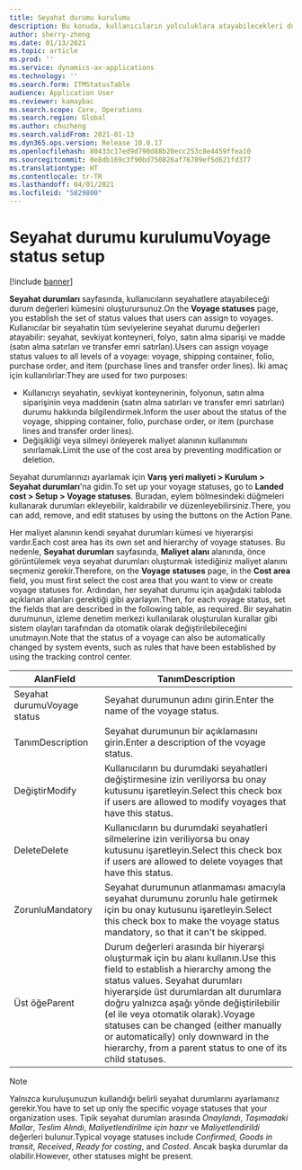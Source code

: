 ```yaml
---
title: Seyahat durumu kurulumu
description: Bu konuda, kullanıcıların yolculuklara atayabilecekleri durum değerlerinin nasıl oluşturulabileceği açıklanmaktadır.
author: sherry-zheng
ms.date: 01/13/2021
ms.topic: article
ms.prod: ''
ms.service: dynamics-ax-applications
ms.technology: ''
ms.search.form: ITMStatusTable
audience: Application User
ms.reviewer: kamaybac
ms.search.scope: Core, Operations
ms.search.region: Global
ms.author: chuzheng
ms.search.validFrom: 2021-01-13
ms.dyn365.ops.version: Release 10.0.17
ms.openlocfilehash: 80433c17ed9d790d88b20ecc253c8e4459ffea10
ms.sourcegitcommit: 0e8db169c3f90bd750826af76709ef5d621fd377
ms.translationtype: HT
ms.contentlocale: tr-TR
ms.lasthandoff: 04/01/2021
ms.locfileid: "5829800"
---
```

# <a name="voyage-status-setup"></a><span data-ttu-id="c51eb-103">Seyahat durumu kurulumu</span><span class="sxs-lookup"><span data-stu-id="c51eb-103">Voyage status setup</span></span>

[!include [banner](../../includes/banner.md)]

<span data-ttu-id="c51eb-104">**Seyahat durumları** sayfasında, kullanıcıların seyahatlere atayabileceği durum değerleri kümesini oluşturursunuz.</span><span class="sxs-lookup"><span data-stu-id="c51eb-104">On the **Voyage statuses** page, you establish the set of status values that users can assign to voyages.</span></span> <span data-ttu-id="c51eb-105">Kullanıcılar bir seyahatin tüm seviyelerine seyahat durumu değerleri atayabilir: seyahat, sevkiyat konteyneri, folyo, satın alma siparişi ve madde (satın alma satırları ve transfer emri satırları).</span><span class="sxs-lookup"><span data-stu-id="c51eb-105">Users can assign voyage status values to all levels of a voyage: voyage, shipping container, folio, purchase order, and item (purchase lines and transfer order lines).</span></span> <span data-ttu-id="c51eb-106">İki amaç için kullanılırlar:</span><span class="sxs-lookup"><span data-stu-id="c51eb-106">They are used for two purposes:</span></span>

- <span data-ttu-id="c51eb-107">Kullanıcıyı seyahatin, sevkiyat konteynerinin, folyonun, satın alma siparişinin veya maddenin (satın alma satırları ve transfer emri satırları) durumu hakkında bilgilendirmek.</span><span class="sxs-lookup"><span data-stu-id="c51eb-107">Inform the user about the status of the voyage, shipping container, folio, purchase order, or item (purchase lines and transfer order lines).</span></span>
- <span data-ttu-id="c51eb-108">Değişikliği veya silmeyi önleyerek maliyet alanının kullanımını sınırlamak.</span><span class="sxs-lookup"><span data-stu-id="c51eb-108">Limit the use of the cost area by preventing modification or deletion.</span></span>

<span data-ttu-id="c51eb-109">Seyahat durumlarınızı ayarlamak için **Varış yeri maliyeti \> Kurulum \> Seyahat durumları**'na gidin.</span><span class="sxs-lookup"><span data-stu-id="c51eb-109">To set up your voyage statuses, go to **Landed cost \> Setup \> Voyage statuses**.</span></span> <span data-ttu-id="c51eb-110">Buradan, eylem bölmesindeki düğmeleri kullanarak durumları ekleyebilir, kaldırabilir ve düzenleyebilirsiniz.</span><span class="sxs-lookup"><span data-stu-id="c51eb-110">There, you can add, remove, and edit statuses by using the buttons on the Action Pane.</span></span>

<span data-ttu-id="c51eb-111">Her maliyet alanının kendi seyahat durumları kümesi ve hiyerarşisi vardır.</span><span class="sxs-lookup"><span data-stu-id="c51eb-111">Each cost area has its own set and hierarchy of voyage statuses.</span></span> <span data-ttu-id="c51eb-112">Bu nedenle, **Seyahat durumları** sayfasında, **Maliyet alanı** alanında, önce görüntülemek veya seyahat durumları oluşturmak istediğiniz maliyet alanını seçmeniz gerekir.</span><span class="sxs-lookup"><span data-stu-id="c51eb-112">Therefore, on the **Voyage statuses** page, in the **Cost area** field, you must first select the cost area that you want to view or create voyage statuses for.</span></span> <span data-ttu-id="c51eb-113">Ardından, her seyahat durumu için aşağıdaki tabloda açıklanan alanları gerektiği gibi ayarlayın.</span><span class="sxs-lookup"><span data-stu-id="c51eb-113">Then, for each voyage status, set the fields that are described in the following table, as required.</span></span> <span data-ttu-id="c51eb-114">Bir seyahatin durumunun, izleme denetim merkezi kullanılarak oluşturulan kurallar gibi sistem olayları tarafından da otomatik olarak değiştirilebileceğini unutmayın.</span><span class="sxs-lookup"><span data-stu-id="c51eb-114">Note that the status of a voyage can also be automatically changed by system events, such as rules that have been established by using the tracking control center.</span></span>

| <span data-ttu-id="c51eb-115">Alan</span><span class="sxs-lookup"><span data-stu-id="c51eb-115">Field</span></span> | <span data-ttu-id="c51eb-116">Tanım</span><span class="sxs-lookup"><span data-stu-id="c51eb-116">Description</span></span> |
|---|---|
| <span data-ttu-id="c51eb-117">Seyahat durumu</span><span class="sxs-lookup"><span data-stu-id="c51eb-117">Voyage status</span></span> | <span data-ttu-id="c51eb-118">Seyahat durumunun adını girin.</span><span class="sxs-lookup"><span data-stu-id="c51eb-118">Enter the name of the voyage status.</span></span> |
| <span data-ttu-id="c51eb-119">Tanım</span><span class="sxs-lookup"><span data-stu-id="c51eb-119">Description</span></span> | <span data-ttu-id="c51eb-120">Seyahat durumunun bir açıklamasını girin.</span><span class="sxs-lookup"><span data-stu-id="c51eb-120">Enter a description of the voyage status.</span></span> |
| <span data-ttu-id="c51eb-121">Değiştir</span><span class="sxs-lookup"><span data-stu-id="c51eb-121">Modify</span></span> | <span data-ttu-id="c51eb-122">Kullanıcıların bu durumdaki seyahatleri değiştirmesine izin veriliyorsa bu onay kutusunu işaretleyin.</span><span class="sxs-lookup"><span data-stu-id="c51eb-122">Select this check box if users are allowed to modify voyages that have this status.</span></span> |
| <span data-ttu-id="c51eb-123">Delete</span><span class="sxs-lookup"><span data-stu-id="c51eb-123">Delete</span></span> | <span data-ttu-id="c51eb-124">Kullanıcıların bu durumdaki seyahatleri silmelerine izin veriliyorsa bu onay kutusunu işaretleyin.</span><span class="sxs-lookup"><span data-stu-id="c51eb-124">Select this check box if users are allowed to delete voyages that have this status.</span></span> |
| <span data-ttu-id="c51eb-125">Zorunlu</span><span class="sxs-lookup"><span data-stu-id="c51eb-125">Mandatory</span></span> | <span data-ttu-id="c51eb-126">Seyahat durumunun atlanmaması amacıyla seyahat durumunu zorunlu hale getirmek için bu onay kutusunu işaretleyin.</span><span class="sxs-lookup"><span data-stu-id="c51eb-126">Select this check box to make the voyage status mandatory, so that it can't be skipped.</span></span> |
| <span data-ttu-id="c51eb-127">Üst öğe</span><span class="sxs-lookup"><span data-stu-id="c51eb-127">Parent</span></span> | <span data-ttu-id="c51eb-128">Durum değerleri arasında bir hiyerarşi oluşturmak için bu alanı kullanın.</span><span class="sxs-lookup"><span data-stu-id="c51eb-128">Use this field to establish a hierarchy among the status values.</span></span> <span data-ttu-id="c51eb-129">Seyahat durumları hiyerarşide üst durumlardan alt durumlara doğru yalnızca aşağı yönde değiştirilebilir (el ile veya otomatik olarak).</span><span class="sxs-lookup"><span data-stu-id="c51eb-129">Voyage statuses can be changed (either manually or automatically) only downward in the hierarchy, from a parent status to one of its child statuses.</span></span>

> [!NOTE]
> <span data-ttu-id="c51eb-130">Yalnızca kuruluşunuzun kullandığı belirli seyahat durumlarını ayarlamanız gerekir.</span><span class="sxs-lookup"><span data-stu-id="c51eb-130">You have to set up only the specific voyage statuses that your organization uses.</span></span> <span data-ttu-id="c51eb-131">Tipik seyahat durumları arasında *Onaylandı*, *Taşımadaki Mallar*, *Teslim Alındı*, *Maliyetlendirilme için hazır* ve *Maliyetlendirildi* değerleri bulunur.</span><span class="sxs-lookup"><span data-stu-id="c51eb-131">Typical voyage statuses include *Confirmed*, *Goods in transit*, *Received*, *Ready for costing*, and *Costed*.</span></span> <span data-ttu-id="c51eb-132">Ancak başka durumlar da olabilir.</span><span class="sxs-lookup"><span data-stu-id="c51eb-132">However, other statuses might be present.</span></span>

